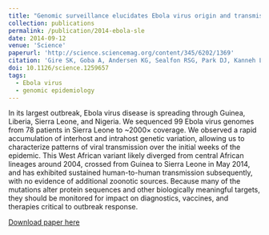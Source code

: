 ```yaml
---
title: "Genomic surveillance elucidates Ebola virus origin and transmission during the 2014 outbreak"
collection: publications
permalink: /publication/2014-ebola-sle
date: 2014-09-12
venue: 'Science'
paperurl: 'http://science.sciencemag.org/content/345/6202/1369'
citation: 'Gire SK, Goba A, Andersen KG, Sealfon RSG, Park DJ, Kanneh L, Jalloh S, Momoh M, Fullah M, Dudas G, Wohl S, Moses LM, Yozwiak NL, Winnicki S, Matranga CB, Malboeuf CM, Qu J, Gladden AD, Schaffner SF, Yang X, Jiang P, Nekoui M, Colubri A, Moinya Coomber R, Fonnie M, Moigboi A, Gbakie M, Kamara FK, Tucker V, Konuwa E, Saffa S, Sellu J, Abdul Jalloh A, Kovoma A, Koninga J, Mustapha I, Kargbo K, Foday M, Yillah M, Kanneh F, Robert W, James L. B. Massally, Chapman SB, Bochicchio J, Murphy C, Nusbaum C, Young S, Birren BW, Grant DS, Scheiffelin JS, Lander ES, Happi C, Gevao SM, Gnirke A, Rambaut A, Garry RF, Khan SH, Sabeti PC, 2014. &quot;Genomic surveillance elucidates Ebola virus origin and transmission during the 2014 outbreak&quot;. <i>Science</i> 345(6202): 1369-1372.'
doi: 10.1126/science.1259657
tags:
  - Ebola virus
  - genomic epidemiology
---
```


In its largest outbreak, Ebola virus disease is spreading through Guinea, Liberia, Sierra Leone, and Nigeria. We sequenced 99 Ebola virus genomes from 78 patients in Sierra Leone to ~2000× coverage. We observed a rapid accumulation of interhost and intrahost genetic variation, allowing us to characterize patterns of viral transmission over the initial weeks of the epidemic. This West African variant likely diverged from central African lineages around 2004, crossed from Guinea to Sierra Leone in May 2014, and has exhibited sustained human-to-human transmission subsequently, with no evidence of additional zoonotic sources. Because many of the mutations alter protein sequences and other biologically meaningful targets, they should be monitored for impact on diagnostics, vaccines, and therapies critical to outbreak response.

[Download paper here](http://evogytis.github.io/files/2014-ebola-sle.pdf)
